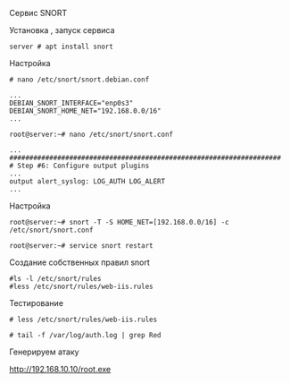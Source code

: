 Сервис SNORT

Установка , запуск сервиса
```
server # apt install snort
```
Настройка
```
# nano /etc/snort/snort.debian.conf
```
```
...
DEBIAN_SNORT_INTERFACE="enp0s3"
DEBIAN_SNORT_HOME_NET="192.168.0.0/16"
...
```

```
root@server:~# nano /etc/snort/snort.conf
```

```
...
####################################################################
# Step #6: Configure output plugins
...
output alert_syslog: LOG_AUTH LOG_ALERT
...
```
Настройка

```
root@server:~# snort -T -S HOME_NET=[192.168.0.0/16] -c /etc/snort/snort.conf

root@server:~# service snort restart
```
Создание собственных правил snort

```
#ls -l /etc/snort/rules
#less /etc/snort/rules/web-iis.rules
```
Тестирование
```
# less /etc/snort/rules/web-iis.rules

# tail -f /var/log/auth.log | grep Red
```

Генерируем атаку

http://192.168.10.10/root.exe

